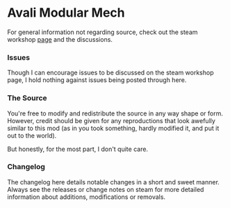 # Avali Modular Mech

For general information not regarding source, check out the steam workshop [page](http://steamcommunity.com/sharedfiles/filedetails/?id=950340366) and the discussions.

### Issues

Though I can encourage issues to be discussed on the steam workshop page, I hold nothing against issues being posted through here.

### The Source

You're free to modify and redistribute the source in any way shape or form. However, credit should be given for any reproductions that look awefully similar to this mod (as in you took something, hardly modified it, and put it out to the world).

But honestly, for the most part, I don't quite care.

### Changelog

The changelog here details notable changes in a short and sweet manner. Always see the releases or change notes on steam for more detailed information about additions, modifications or removals.

